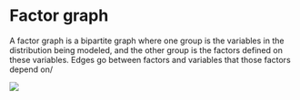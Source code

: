 # Factor graph
A factor graph is a bipartite graph where one group is the variables in the distribution being modeled, and the other group is the factors defined on these variables. Edges go between factors and variables that those factors depend on/

![](../.images/machine_learning/factor-graph.png)